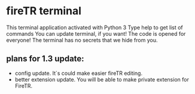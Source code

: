 # fireTR terminal

This terminal application activated with Python 3
Type help to get list of commands
You can update terminal, if you want! The code is opened for everyone! The terminal has no secrets that we hide from you.

## plans for 1.3 update:

- config update. It`s could make easier fireTR editing.
- better extension update. You will be able to make private extension for FireTR.
